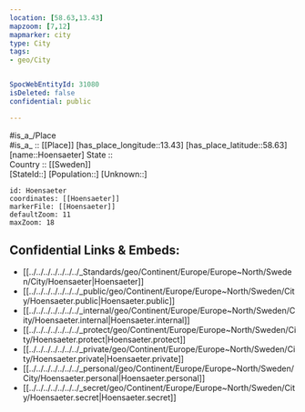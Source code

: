 ```yaml
---
location: [58.63,13.43] 
mapzoom: [7,12] 
mapmarker: city 
type: City
tags:
- geo/City


SpocWebEntityId: 31080
isDeleted: false
confidential: public

---
```

#is_a_/Place  
#is_a_ :: [[Place]] 
[has_place_longitude::13.43] 
[has_place_latitude::58.63] 
[name::Hoensaeter] 
State ::  
Country :: [[Sweden]]  
[StateId::] 
[Population::] 
[Unknown::] 


```leaflet
id: Hoensaeter
coordinates: [[Hoensaeter]] 
markerFile: [[Hoensaeter]] 
defaultZoom: 11 
maxZoom: 18
```


## Confidential Links & Embeds: 
- [[../../../../../../../_Standards/geo/Continent/Europe/Europe~North/Sweden/City/Hoensaeter|Hoensaeter]] 
- [[../../../../../../../_public/geo/Continent/Europe/Europe~North/Sweden/City/Hoensaeter.public|Hoensaeter.public]] 
- [[../../../../../../../_internal/geo/Continent/Europe/Europe~North/Sweden/City/Hoensaeter.internal|Hoensaeter.internal]] 
- [[../../../../../../../_protect/geo/Continent/Europe/Europe~North/Sweden/City/Hoensaeter.protect|Hoensaeter.protect]] 
- [[../../../../../../../_private/geo/Continent/Europe/Europe~North/Sweden/City/Hoensaeter.private|Hoensaeter.private]] 
- [[../../../../../../../_personal/geo/Continent/Europe/Europe~North/Sweden/City/Hoensaeter.personal|Hoensaeter.personal]] 
- [[../../../../../../../_secret/geo/Continent/Europe/Europe~North/Sweden/City/Hoensaeter.secret|Hoensaeter.secret]] 
